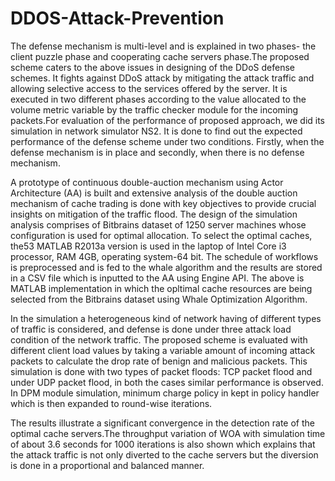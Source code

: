# DDOS-Attack-Prevention
The defense mechanism is multi-level and is explained in two phases- the client puzzle phase and cooperating cache servers phase.The proposed scheme caters to the above issues in designing of the DDoS defense schemes. It fights against DDoS attack by mitigating the attack traffic and allowing selective access to the services offered by the server. It is executed in two different phases according to the value allocated to the volume metric variable by the traffic checker module for the incoming packets.For
evaluation of the performance of proposed approach, we did its simulation in network
simulator NS2. It is done to find out the expected performance of the defense scheme under
two conditions. Firstly, when the defense mechanism is in place and secondly, when there
is no defense mechanism.

A prototype of continuous double-auction mechanism using Actor Architecture
(AA) is built and extensive analysis of the double auction mechanism of cache trading is done
with key objectives to provide crucial insights on mitigation of the traffic flood. The design
of the simulation analysis comprises of Bitbrains dataset of 1250 server machines
whose configuration is used for optimal allocation. To select the optimal caches, the53
MATLAB R2013a version is used in the laptop of Intel Core i3 processor, RAM 4GB,
operating system-64 bit. The schedule of workflows is preprocessed and is fed to the whale
algorithm and the results are stored in a CSV file which is inputted to the AA using Engine
API. The above is MATLAB implementation in which the opltimal cache
resources are being selected from the Bitbrains dataset using Whale Optimization Algorithm. 

In the simulation a heterogeneous kind of network having of different types of traffic is
considered, and defense is done under three attack load condition of the network traffic.
The proposed scheme is evaluated with different client load values by taking a variable
amount of incoming attack packets to calculate the drop rate of benign and malicious
packets. This simulation is done with two types of packet floods: TCP packet flood and
under UDP packet flood, in both the cases similar performance is observed. In DPM
module simulation, minimum charge policy in kept in policy handler which is then
expanded to round-wise iterations. 

The results illustrate a significant convergence in the detection rate of the optimal
cache servers.The
throughput variation of WOA with simulation time of about 3.6 seconds for 1000 iterations
is also shown which explains that the attack traffic is not
only diverted to the cache servers but the diversion is done in a proportional and balanced
manner.
